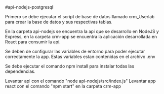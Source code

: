 #api-nodejs-postgresql

Primero se debe ejecutar el script de base de datos llamado crm_Userlab para crear la base de datos y sus respectivas tablas.

En la carpeta api-nodejs se encuentra la api que se desarrollo en NodeJS y Express,
en la carpeta crm-app se encuentra la aplicación desarrollada en React para consumir la api.

Se deben de configurar las variables de entorno para poder ejecutar correctamente la app. Estas variables
estan contenidas en el archivo .env

Se debe ejecutar el comando npm install para instalar todas las dependencias. 

Levantar api con el comando "node api-nodejs/src/index.js"
Levantar app react con el comando "npm start" en la carpeta crm-app
